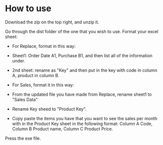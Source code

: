 # How to use

Download the zip on the top right, and unzip it.

Go through the dist folder of the one that you wish to use.
Format your excel sheet:
- For Replace, format in this way: 
- Sheet1: Order Date A1, Purchase B1, and then list all of the information under.
- 2nd sheet: rename as "Key" and then put in the key with code in column A, product in column B.

- For Sales, format it in this way:
- From the updated file you have made from Replace, rename sheet1 to "Sales Data"
- Rename Key sheed to "Product Key".
- Copy paste the items you have that you want to see the sales per month with in the Product Key sheet in the following format: Column A Code, Column B Product name, Column C Product Price.

Press the exe file.
